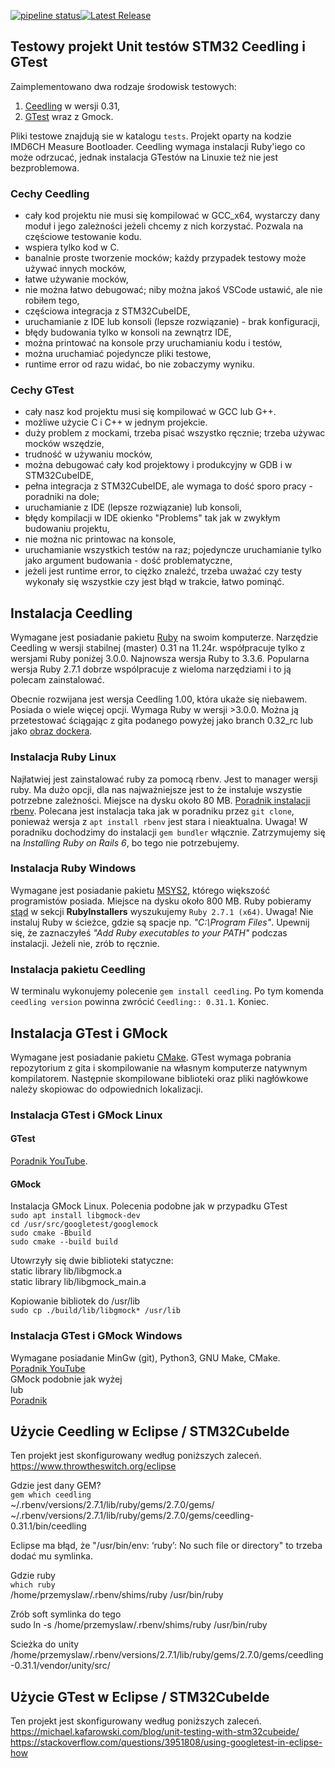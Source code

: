 [![pipeline status](https://gitlab.ekoenergetyka.com.pl/przemyslaw.dudek/stm32g4_unittests/badges/main/pipeline.svg)](https://gitlab.ekoenergetyka.com.pl/przemyslaw.dudek/stm32g4_unittests/-/commits/main)[![Latest Release](https://gitlab.ekoenergetyka.com.pl/przemyslaw.dudek/stm32g4_unittests/-/badges/release.svg)](https://gitlab.ekoenergetyka.com.pl/przemyslaw.dudek/stm32g4_unittests/-/releases)


## Testowy projekt Unit testów STM32 Ceedling i GTest

Zaimplementowano dwa rodzaje środowisk testowych:
1) [Ceedling](https://github.com/ThrowTheSwitch/Ceedling) w wersji 0.31,
2) [GTest](https://github.com/google/googletest) wraz z Gmock.

Pliki testowe znajdują sie w katalogu `tests`.
Projekt oparty na kodzie IMD6CH Measure Bootloader.
Ceedling wymaga instalacji Ruby'iego co może odrzucać, jednak instalacja GTestów na Linuxie też nie jest bezproblemowa.

### Cechy Ceedling
- cały kod projektu nie musi się kompilować w GCC_x64, wystarczy dany moduł i jego zależności jeżeli chcemy z nich korzystać. Pozwala na częściowe testowanie kodu.
- wspiera tylko kod w C.
- banalnie proste tworzenie mocków; każdy przypadek testowy może używać innych mocków,
- łatwe używanie mocków,
- nie można łatwo debugować; niby można jakoś VSCode ustawić, ale nie robiłem tego,
- częściowa integracja z STM32CubeIDE,
- uruchamianie z IDE lub konsoli (lepsze rozwiązanie) - brak konfiguracji,
- błędy budowania tylko w konsoli na zewnątrz IDE,
- można printować na konsole przy uruchamianiu kodu i testów,
- można uruchamiać pojedyncze pliki testowe,
- runtime error od razu widać, bo nie zobaczymy wyniku.

### Cechy GTest
- cały nasz kod projektu musi się kompilować w GCC lub G++.
- możliwe użycie C i C++ w jednym projekcie.
- duży problem z mockami, trzeba pisać wszystko ręcznie; trzeba używac mocków wszędzie,
- trudność w używaniu mocków,
- można debugować cały kod projektowy i produkcyjny w GDB i w STM32CubeIDE,
- pełna integracja z STM32CubeIDE, ale wymaga to dość sporo pracy - poradniki na dole;
- uruchamianie z IDE (lepsze rozwiązanie) lub konsoli,
- błędy kompilacji w IDE okienko "Problems" tak jak w zwykłym budowaniu projektu,
- nie można nic printowac na konsole,
- uruchamianie wszystkich testów na raz; pojedyncze uruchamianie tylko jako argument budowania - dość problematyczne,
- jeżeli jest runtime error, to ciężko znaleźć, trzeba uważać czy testy wykonały się wszystkie czy jest błąd w trakcie, łatwo pominąć.

## Instalacja Ceedling
Wymagane jest posiadanie pakietu [Ruby](https://www.ruby-lang.org/en/) na swoim komputerze.
Narzędzie Ceedling w wersji stabilnej (master) 0.31 na 11.24r. współpracuje tylko z wersjami Ruby poniżej 3.0.0.
Najnowsza wersja Ruby to 3.3.6. Popularna wersja Ruby 2.7.1 dobrze wspólpracuje z wieloma narzędziami i to ją polecam zainstalować.

Obecnie rozwijana jest wersja Ceedling 1.00, która ukaże się niebawem. Posiada o wiele więcej opcji. Wymaga Ruby w wersji >3.0.0.
Można ją przetestować ściągając z gita podanego powyżej jako branch 0.32_rc lub jako [obraz dockera](https://hub.docker.com/r/throwtheswitch/madsciencelab).

### Instalacja Ruby Linux
Najłatwiej jest zainstalować ruby za pomocą rbenv. Jest to manager wersji ruby.
Ma dużo opcji, dla nas najważniejsze jest to że instaluje wszystie potrzebne zależności. Miejsce na dysku około 80 MB.
[Poradnik instalacji rbenv](https://www.techiediaries.com/install-ruby-2-7-rails-6-ubuntu-20-04/).
Polecana jest instalacja taka jak w poradniku przez `git clone`, ponieważ wersja z `apt install rbenv` jest stara i nieaktualna.
Uwaga! W poradniku dochodzimy do instalacji `gem bundler` włącznie. Zatrzymujemy się na *Installing Ruby on Rails 6*, bo tego nie potrzebujemy.

### Instalacja Ruby Windows
Wymagane jest posiadanie pakietu [MSYS2](https://www.msys2.org/), którego większość programistów posiada. Miejsce na dysku około 800 MB.
Ruby pobieramy [stąd](https://rubyinstaller.org/downloads/archives/) w sekcji **RubyInstallers** wyszukujemy `Ruby 2.7.1 (x64)`.
Uwaga! Nie instaluj Ruby w ścieżce, gdzie są spacje np. *"C:\Program Files"*. Upewnij się, że zaznaczyłeś *"Add Ruby executables to your PATH"* podczas instalacji.
Jeżeli nie, zrób to ręcznie.

### Instalacja pakietu Ceedling
W terminalu wykonujemy polecenie `gem install ceedling`. Po tym komenda `ceedling version` powinna zwrócić `Ceedling:: 0.31.1`.
Koniec.

## Instalacja GTest i GMock
Wymagane jest posiadanie pakietu [CMake](https://cmake.org/).
GTest wymaga pobrania repozytorium z gita i skompilowanie na własnym komputerze natywnym kompilatorem.
Następnie skompilowane biblioteki oraz pliki nagłówkowe należy skopiowac do odpowiednich lokalizacji.

### Instalacja GTest i GMock Linux
#### GTest
[Poradnik YouTube](https://www.youtube.com/watch?v=6dqFqh3UbPY).
#### GMock
Instalacja GMock Linux. Polecenia podobne jak w przypadku GTest\
`sudo apt install libgmock-dev`\
`cd /usr/src/googletest/googlemock`\
`sudo cmake -Bbuild`\
`sudo cmake --build build`

Utowrzyły się dwie biblioteki statyczne:\
static library lib/libgmock.a\
static library lib/libgmock_main.a

Kopiowanie bibliotek do /usr/lib\
`sudo cp ./build/lib/libgmock* /usr/lib`

### Instalacja GTest i GMock Windows
Wymagane posiadanie MinGw (git), Python3, GNU Make, CMake.\
[Poradnik YouTube](https://www.youtube.com/watch?v=3zUqJEilhnM)\
GMock podobnie jak wyżej\
lub\
[Poradnik](https://gist.github.com/motchy869/22d873415722a1c10bc77d3f761339dc)



## Użycie Ceedling w Eclipse / STM32CubeIde
Ten projekt jest skonfigurowany według poniższych zaleceń.
https://www.throwtheswitch.org/eclipse

Gdzie jest dany GEM?\
`gem which ceedling`\
~/.rbenv/versions/2.7.1/lib/ruby/gems/2.7.0/gems/\
~/.rbenv/versions/2.7.1/lib/ruby/gems/2.7.0/gems/ceedling-0.31.1/bin/ceedling

Eclipse ma błąd, że "/usr/bin/env: ‘ruby’: No such file or directory"
to trzeba dodać mu symlinka.

Gdzie ruby\
`which ruby`\
/home/przemyslaw/.rbenv/shims/ruby /usr/bin/ruby

Zrób soft symlinka do tego\
sudo ln -s /home/przemyslaw/.rbenv/shims/ruby /usr/bin/ruby

Scieżka do unity\
/home/przemyslaw/.rbenv/versions/2.7.1/lib/ruby/gems/2.7.0/gems/ceedling-0.31.1/vendor/unity/src/

## Użycie GTest w Eclipse / STM32CubeIde
Ten projekt jest skonfigurowany według poniższych zaleceń.\
https://michael.kafarowski.com/blog/unit-testing-with-stm32cubeide/ \
https://stackoverflow.com/questions/3951808/using-googletest-in-eclipse-how

